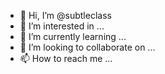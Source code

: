 - 👋 Hi, I’m @subtleclass
- 👀 I’m interested in ...
- 🌱 I’m currently learning ...
- 💞️ I’m looking to collaborate on ...
- 📫 How to reach me ...

<!---
subtleclass/subtleclass is a ✨ special ✨ repository because its `README.md` (this file) appears on your GitHub profile.
You can click the Preview link to take a look at your changes.
--->
